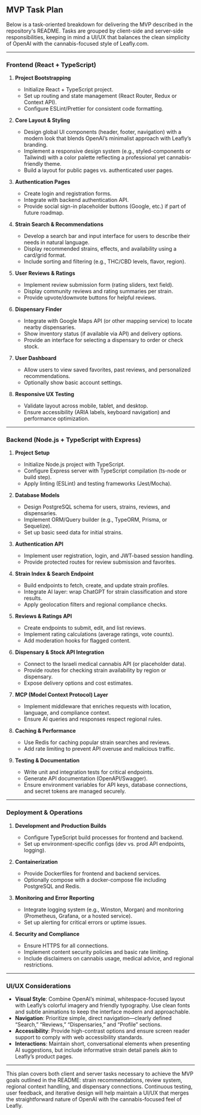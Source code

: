 ## MVP Task Plan

Below is a task-oriented breakdown for delivering the MVP described in the repository's README. Tasks are grouped by client-side and server-side responsibilities, keeping in mind a UI/UX that balances the clean simplicity of OpenAI with the cannabis-focused style of Leafly.com.

---

### Frontend (React + TypeScript)

1. **Project Bootstrapping**
   - Initialize React + TypeScript project.
   - Set up routing and state management (React Router, Redux or Context API).
   - Configure ESLint/Prettier for consistent code formatting.

2. **Core Layout & Styling**
   - Design global UI components (header, footer, navigation) with a modern look that blends OpenAI’s minimalist approach with Leafly’s branding.
   - Implement a responsive design system (e.g., styled-components or Tailwind) with a color palette reflecting a professional yet cannabis-friendly theme.
   - Build a layout for public pages vs. authenticated user pages.

3. **Authentication Pages**
   - Create login and registration forms.
   - Integrate with backend authentication API.
   - Provide social sign-in placeholder buttons (Google, etc.) if part of future roadmap.

4. **Strain Search & Recommendations**
   - Develop a search bar and input interface for users to describe their needs in natural language.
   - Display recommended strains, effects, and availability using a card/grid format.
   - Include sorting and filtering (e.g., THC/CBD levels, flavor, region).

5. **User Reviews & Ratings**
   - Implement review submission form (rating sliders, text field).
   - Display community reviews and rating summaries per strain.
   - Provide upvote/downvote buttons for helpful reviews.

6. **Dispensary Finder**
   - Integrate with Google Maps API (or other mapping service) to locate nearby dispensaries.
   - Show inventory status (if available via API) and delivery options.
   - Provide an interface for selecting a dispensary to order or check stock.

7. **User Dashboard**
   - Allow users to view saved favorites, past reviews, and personalized recommendations.
   - Optionally show basic account settings.

8. **Responsive UX Testing**
   - Validate layout across mobile, tablet, and desktop.
   - Ensure accessibility (ARIA labels, keyboard navigation) and performance optimization.

---

### Backend (Node.js + TypeScript with Express)

1. **Project Setup**
   - Initialize Node.js project with TypeScript.
   - Configure Express server with TypeScript compilation (ts-node or build step).
   - Apply linting (ESLint) and testing frameworks (Jest/Mocha).

2. **Database Models**
   - Design PostgreSQL schema for users, strains, reviews, and dispensaries.
   - Implement ORM/Query builder (e.g., TypeORM, Prisma, or Sequelize).
   - Set up basic seed data for initial strains.

3. **Authentication API**
   - Implement user registration, login, and JWT-based session handling.
   - Provide protected routes for review submission and favorites.

4. **Strain Index & Search Endpoint**
   - Build endpoints to fetch, create, and update strain profiles.
   - Integrate AI layer: wrap ChatGPT for strain classification and store results.
   - Apply geolocation filters and regional compliance checks.

5. **Reviews & Ratings API**
   - Create endpoints to submit, edit, and list reviews.
   - Implement rating calculations (average ratings, vote counts).
   - Add moderation hooks for flagged content.

6. **Dispensary & Stock API Integration**
   - Connect to the Israeli medical cannabis API (or placeholder data).
   - Provide routes for checking strain availability by region or dispensary.
   - Expose delivery options and cost estimates.

7. **MCP (Model Context Protocol) Layer**
   - Implement middleware that enriches requests with location, language, and compliance context.
   - Ensure AI queries and responses respect regional rules.

8. **Caching & Performance**
   - Use Redis for caching popular strain searches and reviews.
   - Add rate limiting to prevent API overuse and malicious traffic.

9. **Testing & Documentation**
   - Write unit and integration tests for critical endpoints.
   - Generate API documentation (OpenAPI/Swagger).
   - Ensure environment variables for API keys, database connections, and secret tokens are managed securely.

---

### Deployment & Operations

1. **Development and Production Builds**
   - Configure TypeScript build processes for frontend and backend.
   - Set up environment-specific configs (dev vs. prod API endpoints, logging).

2. **Containerization**
   - Provide Dockerfiles for frontend and backend services.
   - Optionally compose with a docker-compose file including PostgreSQL and Redis.

3. **Monitoring and Error Reporting**
   - Integrate logging system (e.g., Winston, Morgan) and monitoring (Prometheus, Grafana, or a hosted service).
   - Set up alerting for critical errors or uptime issues.

4. **Security and Compliance**
   - Ensure HTTPS for all connections.
   - Implement content security policies and basic rate limiting.
   - Include disclaimers on cannabis usage, medical advice, and regional restrictions.

---

### UI/UX Considerations

- **Visual Style**: Combine OpenAI’s minimal, whitespace-focused layout with Leafly’s colorful imagery and friendly typography. Use clean fonts and subtle animations to keep the interface modern and approachable.
- **Navigation**: Prioritize simple, direct navigation—clearly defined “Search,” “Reviews,” “Dispensaries,” and “Profile” sections.
- **Accessibility**: Provide high-contrast options and ensure screen reader support to comply with web accessibility standards.
- **Interactions**: Maintain short, conversational elements when presenting AI suggestions, but include informative strain detail panels akin to Leafly’s product pages.

---

This plan covers both client and server tasks necessary to achieve the MVP goals outlined in the README: strain recommendations, review system, regional context handling, and dispensary connections. Continuous testing, user feedback, and iterative design will help maintain a UI/UX that merges the straightforward nature of OpenAI with the cannabis-focused feel of Leafly.
